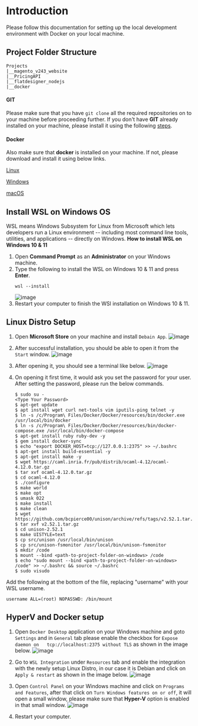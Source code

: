 # Introduction
Please follow this documentation for setting up the local development environment with Docker on your local machine.

## Project Folder Structure
```
Projects
|__magento_v243_website
|__PricingAPI
|__flatdesigner_nodejs
|__docker
```

#### GIT
Please make sure that you have `git clone` all the required repositories on to your machine before proceeding further. If you don't have **GIT** already installed on your machine, please install it using the following [steps](https://git-scm.com/book/en/v2/Getting-Started-Installing-Git).

#### Docker
Also make sure that **docker** is installed on your machine. If not, please download and install it using below links.

[Linux](https://docs.docker.com/desktop/install/linux-install/)

[Windows](https://docs.docker.com/desktop/install/windows-install/)

[macOS](https://docs.docker.com/desktop/install/mac-install/)

## Install WSL on Windows OS
WSL means Windows Subsystem for Linux from Microsoft which lets developers run a Linux environment -- including most command line tools, utilities, and applications -- directly on Windows.
**How to install WSL on Windows 10 & 11**
1. Open **Command Prompt** as an **Administrator** on your Windows machine.
2. Type the following to install the WSL on Windows 10 & 11 and press **Enter**.
   ```
   wsl --install
   ```
   ![image](img/install-wsl-windows-11-command.jpg)
3. Restart your computer to finish the WSl installation on Windows 10 & 11.

## Linux Distro Setup
1. Open **Microsoft Store** on your machine and install `Debain App`.
   ![image](img/debian-MS.png)

2. After successful installation, you should be able to open it from the `Start` window.
   ![image](img/debian-start.png)

3. After opening it, you should see a terminal like below.
   ![image](img/cmd-deb.png)

4. On opening it first time, it would ask you set the password for your user. After setting the password, please run the below commands.
   ```
   $ sudo su -
   <Type Your Password>
   $ apt-get update
   $ apt install wget curl net-tools vim iputils-ping telnet -y
   $ ln -s /c/Program\ Files/Docker/Docker/resources/bin/docker.exe /usr/local/bin/docker
   $ ln -s /c/Program\ Files/Docker/Docker/resources/bin/docker-compose.exe /usr/local/bin/docker-compose
   $ apt-get install ruby ruby-dev -y
   $ gem install docker-sync
   $ echo "export DOCKER_HOST=tcp://127.0.0.1:2375" >> ~/.bashrc
   $ apt-get install build-essential -y
   $ apt-get install make -y
   $ wget https://caml.inria.fr/pub/distrib/ocaml-4.12/ocaml-4.12.0.tar.gz
   $ tar xvf ocaml-4.12.0.tar.gz
   $ cd ocaml-4.12.0
   $ ./configure
   $ make world
   $ make opt
   $ umask 022
   $ make install
   $ make clean
   $ wget https://github.com/bcpierce00/unison/archive/refs/tags/v2.52.1.tar.gz
   $ tar xvf v2.52.1.tar.gz
   $ cd unison-2.52.1
   $ make UISTYLE=text
   $ cp src/unison /usr/local/bin/unison
   $ cp src/unison-fsmonitor /usr/local/bin/unison-fsmonitor
   $ mkdir /code
   $ mount --bind <path-to-project-folder-on-windows> /code
   $ echo "sudo mount --bind <path-to-project-folder-on-windows> /code" >> ~/.bashrc && source ~/.bashrc
   $ sudo visudo
   ```
Add the following at the bottom of the file, replacing "username" with your WSL username.
   ```
   username ALL=(root) NOPASSWD: /bin/mount
   ```

## HyperV and Docker setup
1. Open `Docker Desktop` application on your Windows machine and goto `Settings` and in `General` tab please enable the checkbox for `Expose daemon on   tcp://localhost:2375 without TLS` as shown in the image below.
   ![image](img/docker1.png)

2. Go to `WSL Integration` under `Resources` tab and enable the integration with the newly setup Linux Distro, in our case it is Debian and click on `Apply & restart` as shown in the image below.
   ![image](img/docker2.png)

3. Open `Control Panel` on your Windows machine and click on `Programs and Features`, after that click on `Turn Windows features on or off`, it will open a small window, please make sure that **Hyper-V** option is enabled in that small window.
   ![image](img/windows1.png)

4. Restart your computer.